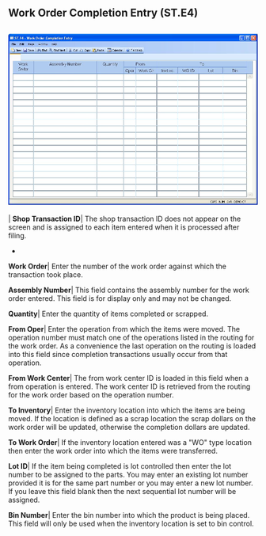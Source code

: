 ## Work Order Completion Entry (ST.E4)
<PageHeader />

##

![](./ST-E4-1.jpg)

| **Shop Transaction ID**|  The shop transaction ID does not appear on the
screen and is assigned to each item entered when it is processed after filing.

-  
**Work Order**|  Enter the number of the work order against which the
transaction took place.

**Assembly Number**|  This field contains the assembly number for the work
order entered. This field is for display only and may not be changed.

**Quantity**|  Enter the quantity of items completed or scrapped.

**From Oper**|  Enter the operation from which the items were moved. The
operation number must match one of the operations listed in the routing for
the work order. As a convenience the last operation on the routing is loaded
into this field since completion transactions usually occur from that
operation.

**From Work Center**|  The from work center ID is loaded in this field when a
from operation is entered. The work center ID is retrieved from the routing
for the work order based on the operation number.

**To Inventory**|  Enter the inventory location into which the items are being
moved. If the location is defined as a scrap location the scrap dollars on the
work order will be updated, otherwise the completion dollars are updated.

**To Work Order**|  If the inventory location entered was a "WO" type location
then enter the work order into which the items were transferred.

**Lot ID**|  If the item being completed is lot controlled then enter the lot
number to be assigned to the parts. You may enter an existing lot number
provided it is for the same part number or you may enter a new lot number. If
you leave this field blank then the next sequential lot number will be
assigned.

**Bin Number**|  Enter the bin number into which the product is being placed.
This field will only be used when the inventory location is set to bin
control.


<badge text= "Version 8.10.57 " vertical="middle" />

<PageFooter />
